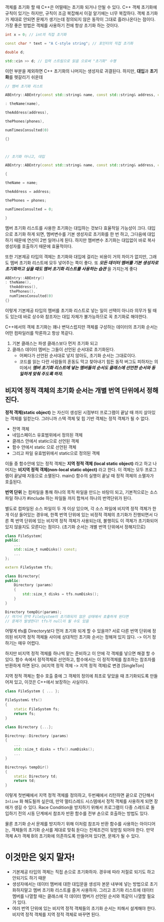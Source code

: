 
객체를 초기화 할 때 C++은 어떨때는 초기화 되거나 안될 수 있다.
C++ 객체 초기화에 규칙이 있기는 하지만, 규칙이 조금 복잡해서 이걸 알기에는 너무 복잡하다. 객체 초기화가 제대로 안되면 문제가 생기는데 정의되지 않은 동작이 그대로 흘러나온다는 점이다.
가장 좋은 방법은 객체를 사용하기 전에 항상 초기화 하는 것이다.

```c++
int x = 0; // int의 직접 초기화

const char * text = "A C-style string"; // 포인터의 직접 초기화

double d;

std::cin >> d; // 입력 스트림으로 읽음 으로써 "초기화" 수행
```

이런 부분을 제외하면 C++ 초기화의 나머지는 생성자로 귀결된다.
하지만, **대입**과 **초기화**를 헷갈리기 쉬운데


```c++
// 멤버 초기화 리스트

ABEntry::ABEntry(const std::string& name, const std::string& address, const std::list<PhoneNumber>& phones)

: theName(name),

theAddress(address),

thePhones(phones),

numTimesConsulted(0)

{}

  

// 초기화 아니고, 대입

ABEntry::ABEntry(const std::string& name, const std::string& address, const std::list<PhoneNumber>& phones)

{

theName = name;

theAddress = address;

thePhones = phones;

numTimesConsulted = 0;

}
```

멤버 초기화 리스트를 사용한 초기화는 대입하는 것보다 효율적일 가능성이 크다.
대입으로 초기화 하게 되면, 멤버변수를 기본 생성자로 초기화를 한 번 하고, 그다음에 대입하기 때문에 연산이 2번 일어나게 된다. 하지만 멤버변수 초기화는 대입없이 바로 복사생성자를 호출하기 때문에 효율적이다.

또한 기본제공 타입의 객체는 초기화와 대입에 걸리는 비용이 거의 차이가 없지만, 그래도 멤버 초기화 리스트에 모두 넣어주는 쪽이 좋다. 또 **_모든 데이터 멤버를 기본 생성자로 초기화하고 싶을 때도 멤버 초기화 리스트를 사용하는 습관_** 을 가지는게 좋다

```c++
ABEntry::ABEntry()
: theName(),
  theAddress(),
  thePhones(),
  numTimesConsulted(0)
{}
```

이렇게 기본제공 타입의 멤버를 초기화 리스트로 넣는 일이 선택이 아니라 의무가 될 때도 있는데 바로 상수와 참조자는 대입 자체가 불가능하므로 꼭 초기화로 해야한다.

C++에서의 객체 초기화는 꽤나 변덕스럽지만 객체를 구성하는 데이터의 초기화 순서는 어떤 컴파일러를 막론하고 항상 똑같다.
1. 기본 클래스는 파생 클래스보다 먼저 초기화 되고
2. 클래스 데이터 멤버는 그들이 선언된 순서대로 초기화된다.
	- 어쩌다가 선언된 순서대로 넣지 않아도, 초기화 순서는 그대로이다.
	- 코드를 읽는 다란 사람들의 혼동도 막고 찾아내기 힘든 동작 버그도 피하자는 의미에서 **_멤버 초기화 리스트에 넣는 멤버들의 순서도 클래스에 선언한 순서와 동일하게 맞춰 주도록 하자._**


## 비지역 정적 객체의 초기화 순서는 개별 번역 단위에서 정해진다.

**정적 객체(static object)** 는 자신이 생성된 시점부터 프로그램이 끝날 때 까지 살아있는 객체를 일컫는다. 그러니까 스택 객체 및 힙 기반 객체는 정적 객체가 될 수 없다.
- 전역 객체
- 네임스페이스 유효범위에서 정의된 객체
- 클래스 안에서 static으로 선언된 객체
- 함수 안에서 static 으로 선언된 객체
- 그리고 파일 유효범위에서 static으로 정의된 객체

이들 중 함수안에 있는 정적 객체는 **지역 정적 객체 (local static object)** 라고 하고
나머지는 **비지역 정적 객체(non-local static object)** 라고 한다.
이 객체는 모두 프로그램이 끝날때 자동으로 소멸된다. main() 함수의 실행이 끝날 때 정적 객체의 소멸자가 호출된다.

**번역 단위** 는 컴파일을 통해 하나의 목적 파일을 만드는 바탕이 되고, 기본적으로는 소스 파일 하나가 \#include 하는 파일들 까지 합쳐서 하나의 번역단위가 된다.

별도로 컴파일된 소스 파일이 두 개 이상 있으며, 각 소스 파일에 비지역 정적 객체가 한 개 이상 들어있는 경우에, 한쪽 번역 단위에 있는 비정적 객체의 초기화가 진행되면서 다른 쪽 번역 단위에 있는 비지역 정적 객체가 사용되는데, 불행히도 이 객체가 초기화되어 있지 않을지도 모른다는 점이다. (초기화 순서는 개별 번역 단위에서 정해지므로)

```c++
class FileSystem{
public:
	...
	std::size_t numDisks() const;
	...
};

extern FileSystem tfs; 

class Directory{
public:
	Directory (params)
	{
		std::size_t disks = tfs.numDisks();
	}
}

Directory tempDir(params); 
// 여기서 만약 FileSystem이 초기화되지 않은 상태에서 호출하게 된다면
// 문제가 발생한다! tfs가 null이 될 수도 있음
```

 어떻게 tfs를 Directory보다 먼저 초기화 되게 할 수 있을까?
서로 다른 번역 단위에 정의된 비지역 정적 객체들 사이에 
상대적인 초기화 순서는 정해져 있지 않다. -> 이거 정하기는 매우 어렵다.

하지만 비지역 정적 객체를 하나씩 맡는 준비하고 이 안에 각 객체를 넣으면 해결 할 수 있다.
함수 속에서 정적객체로 선언하고, 함수에서는 이 정적객체를 참조하는 참조자를 반환하게 하면 된다. (비지역 정적 객체 -> 지역 정적 객체)로 변경 \[SingleTon\]

지역 정적 객체는 함수 호출 중에 그 객체의 정의에 최초로 닿았을 때 초기화되도록 만들어져 있고, 이것은 C++에서 보장하는 사실이다.

```c++
class FileSystem { ... };

FileSystem& tfs()
{
	static FileSystem fs;
	return fs;
}

class Directory {...};

Directroy::Directory (params)
{
	...
	std::size_t disks = tfs().numDisks();
	...
}

Directroy& tempDir()
{
	static Directory td;
	return td;
}
```

이렇게 첫번째에서 지역 정적 객체를 정의하고, 두번째에서 리턴하면 끝으로 간단해서
`Inline` 화 해도될까 싶은데, 만약 멀티스레드 시스템에서 정적 객체를 사용하게 되면
장애가 생길 수 있다. Race Condition을 방지하기 위해서 프로그램이 다중 스레드로 돌입하기 전의 시동 단계에서 참조자 반환 함수를 전부 손으로 호출하는 방법도 있다.

물론 초기화 순서 문제를 방지하기 위해 이처럼 참조자 반환 함수를 사용하는 아이디어는, 객체들의 초기화 순서를 제대로 맞춰 둔다는 전제조건이 뒷받침 되어야 한다. 
만약 객체 A가 객체 B의 초기화에 의존하도록 만들어져 있다면, 문제가 될 수 있다.

# 이것만은 잊지 말자!
- 기본제공 타입의 객체는 직접 손으로 초기화하자. 경우에 따라 저절로 되기도 하고 안되기도 하기 때문
- 생성자에서는 데이터 멤버에 대한 대입문을 생성자 본문 내부에 넣는 방법으로 초기화하지말고 멤버 초기화 리스트를 즐겨 사용하자. 그리고 초기화 리스트에 데이터 멤버를 나열할 때는 클래스에 각 데이터 멤버가 선언된 순서와 똑같이 나열할 필요가 있다.
- 여러 번역 단위에 있는 비지역 정적 객체들의 초기화 순서는 피해서 설계해야 한다.
  비지역 정적 객체를 지역 정적 객체로 바꾸면 된다.

